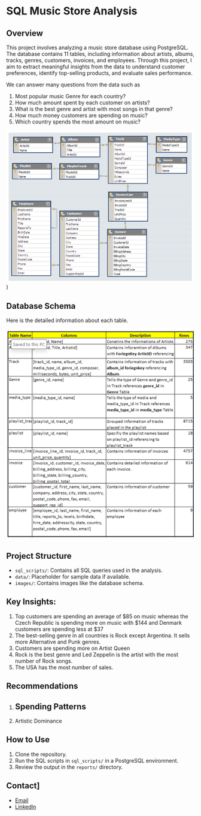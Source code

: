 # SQL Music Store Analysis

## Overview
This project involves analyzing a music store database using PostgreSQL. The database contains 11 tables, including information about artists, albums, tracks, genres, customers, invoices, and employees. Through this project, I aim to extract meaningful insights from the data to understand customer preferences, identify top-selling products, and evaluate sales performance.

We can answer many questions from the data such as 
1. Most popular music Genre for each country?
2. How much amount spent by each customer on artists?
3. What is the best genre and artist with most songs in that genre?
4. How much money customers are spending on music?
5. Which country spends the most amount on music?
   

![Database Schema](https://github.com/arunnandam/SQL/blob/main/Music_Store_Analysis/images/MusicDatabaseSchema.png)) 

## Database Schema
Here is the detailed information about each table.

![Data](https://github.com/arunnandam/SQL/blob/main/Music_Store_Analysis/images/data_info.png)

## Project Structure
- `sql_scripts/`: Contains all SQL queries used in the analysis.
- `data/`: Placeholder for sample data if available.
- `images/`: Contains images like the database schema.

## Key Insights:
1. Top customers are spending an average of $85 on music whereas the Czech Republic is spending more on music with $144 and Denmark customers are spending less at $37
2. The best-selling genre in all countries is Rock except Argentina. It sells more Alternative and Punk genres.
3. Customers are spending more on Artist Queen
4. Rock is the best genre and Led Zeppelin is the artist with the most number of Rock songs.
5. The USA has the most number of sales.

## Recommendations
1. Spending Patterns
   -
2. Artistic Dominance

   
## How to Use
1. Clone the repository.
2. Run the SQL scripts in `sql_scripts/` in a PostgreSQL environment.
3. Review the output in the `reports/` directory.

## Contact]
- [Email](mailto:naarku30@gmail.com)
- [LinkedIn](https://linkedin.com/in/arunkumar-nandam)
